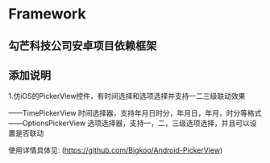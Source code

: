 # Framework


## 勾芒科技公司安卓项目依赖框架

## 添加说明





1.仿iOS的PickerView控件，有时间选择和选项选择并支持一二三级联动效果   

——TimePickerView  时间选择器，支持年月日时分，年月日，年月，时分等格式   
——OptionsPickerView  选项选择器，支持一，二，三级选项选择，并且可以设置是否联动

使用详情具体见: (https://github.com/Bigkoo/Android-PickerView)